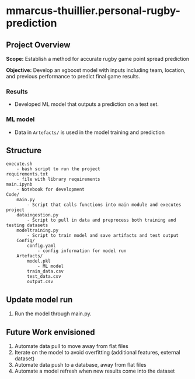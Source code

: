 # mmarcus-thuillier.personal-rugby-prediction

## Project Overview

**Scope:** Establish a method for accurate rugby game point spread prediction

**Objective:** Develop an xgboost model with inputs including team, location, and previous performance to predict final game results.

### Results

- Developed ML model that outputs a prediction on a test set.

### ML model

- Data in ```Artefacts/``` is used in the model training and prediction

## Structure

    execute.sh
        - bash script to run the project
    requirements.txt
        - file with library requirements
    main.ipynb
        - Notebook for development
    Code/
        main.py
            - Script that calls functions into main module and executes project
        dataingestion.py
            - Script to pull in data and preprocess both training and testing datasets
        modeltraining.py
            - Script to train model and save artifacts and test output
        Config/
            config.yaml
                - config information for model run
        Artefacts/
            model.pkl
                - ML model
            train_data.csv
            test_data.csv
            output.csv

## Update model run

1. Run the model through main.py.

## Future Work envisioned

1. Automate data pull to move away from flat files
2. Iterate on the model to avoid overfitting (additional features, external dataset)
3. Automate data push to a database, away from flat files
4. Automate a model refresh when new results come into the dataset